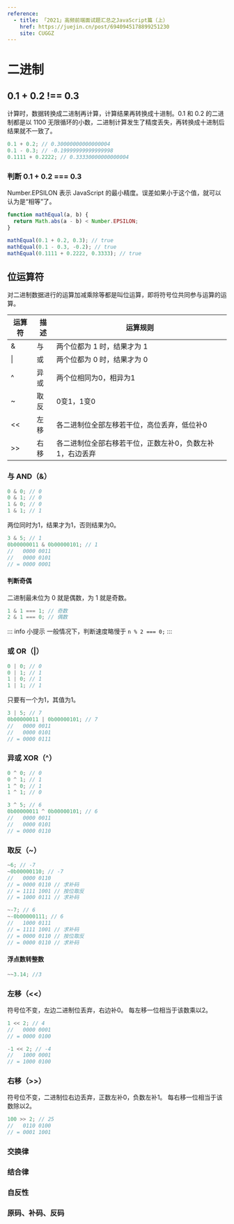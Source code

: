 ```yaml
---
reference:
  - title: 「2021」高频前端面试题汇总之JavaScript篇（上）
    href: https://juejin.cn/post/6940945178899251230
    site: CUGGZ
---
```


# 二进制

## 0.1 + 0.2 !== 0.3

计算时，数据转换成二进制再计算，计算结果再转换成十进制。0.1 和 0.2 的二进制都是以 1100 无限循环的小数，二进制计算发生了精度丢失，再转换成十进制后结果就不一致了。

```js
0.1 + 0.2; // 0.30000000000000004
0.1 - 0.3; // -0.19999999999999998
0.1111 + 0.2222; // 0.33330000000000004
```

### 判断 0.1 + 0.2 === 0.3

Number.EPSILON 表示 JavaScript 的最小精度。误差如果小于这个值，就可以认为是“相等”了。

```js
function mathEqual(a, b) {
  return Math.abs(a - b) < Number.EPSILON; 
}

mathEqual(0.1 + 0.2, 0.3); // true
mathEqual(0.1 - 0.3, -0.2); // true
mathEqual(0.1111 + 0.2222, 0.3333); // true
```

## 位运算符

对二进制数据进行的运算加减乘除等都是叫位运算，即将符号位共同参与运算的运算。

| 运算符 | 描述 | 运算规则                                                 |
| ------ | ---- | -------------------------------------------------------- |
| &      | 与   | 两个位都为 1 时，结果才为 1                              |
| &#124; | 或   | 两个位都为 0 时，结果才为 0                              |
| ^      | 异或 | 两个位相同为0，相异为1                                   |
| ~      | 取反 | 0变1，1变0                                               |
| <<     | 左移 | 各二进制位全部左移若干位，高位丢弃，低位补0              |
| >>     | 右移 | 各二进制位全部右移若干位，正数左补0，负数左补1，右边丢弃 |

### 与 AND（&）

```js
0 & 0; // 0  
0 & 1; // 0  
1 & 0; // 0  
1 & 1; // 1
```

两位同时为1，结果才为1，否则结果为0。

```js
3 & 5; // 1
0b00000011 & 0b00000101; // 1 
//   0000 0011
//   0000 0101
// = 0000 0001
```

#### 判断奇偶

二进制最未位为 0 就是偶数，为 1 就是奇数。

```js
1 & 1 === 1; // 奇数
2 & 1 === 0; // 偶数
```

::: info 小提示
一般情况下，判断速度略慢于 `n % 2 === 0;`
:::

### 或 OR（|）

```js
0 | 0; // 0
0 | 1; // 1  
1 | 0; // 1  
1 | 1; // 1
```

只要有一个为1，其值为1。

```js
3 | 5; // 7
0b00000011 | 0b00000101; // 7
//   0000 0011
//   0000 0101
// = 0000 0111
```

### 异或 XOR（^）

```js
0 ^ 0; // 0  
0 ^ 1; // 1  
1 ^ 0; // 1  
1 ^ 1; // 0
```

```js
3 ^ 5; // 6
0b00000011 ^ 0b00000101; // 6
//   0000 0011
//   0000 0101 
// = 0000 0110
```

### 取反（~）

```js
~6; // -7
~0b00000110; // -7
//   0000 0110
// = 0000 0110 // 求补码
// = 1111 1001 // 按位取反
// = 1000 0111 // 求补码

~-7; // 6
~-0b00000111; // 6
//   1000 0111
// = 1111 1001 // 求补码
// = 0000 0110 // 按位取反
// = 0000 0110 // 求补码
```

#### 浮点数转整数

```js
~~3.14; //3
```

### 左移（<<）

符号位不变，左边二进制位丢弃，右边补0。
每左移一位相当于该数乘以2。

```js
1 << 2; // 4
//   0000 0001
// = 0000 0100

-1 << 2; // -4
//   1000 0001
// = 1000 0100
```

### 右移（>>）

符号位不变，二进制位右边丢弃，正数左补0，负数左补1。
每右移一位相当于该数除以2。

```js
100 >> 2; // 25
//   0110 0100
// = 0001 1001
```

### 交换律

### 结合律

### 自反性

### 原码、补码、反码

